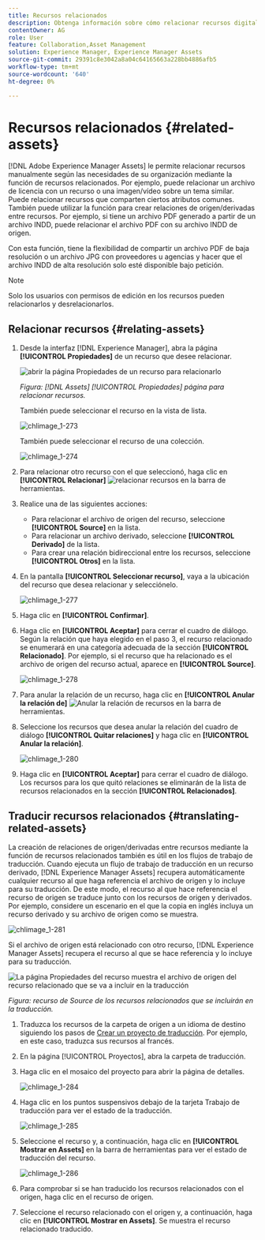 ```yaml
---
title: Recursos relacionados
description: Obtenga información sobre cómo relacionar recursos digitales que comparten algunos atributos comunes. Cree también relaciones derivadas del origen entre recursos digitales.
contentOwner: AG
role: User
feature: Collaboration,Asset Management
solution: Experience Manager, Experience Manager Assets
source-git-commit: 29391c8e3042a8a04c64165663a228bb4886afb5
workflow-type: tm+mt
source-wordcount: '640'
ht-degree: 0%

---
```


# Recursos relacionados {#related-assets}

[!DNL Adobe Experience Manager Assets] le permite relacionar recursos manualmente según las necesidades de su organización mediante la función de recursos relacionados. Por ejemplo, puede relacionar un archivo de licencia con un recurso o una imagen/vídeo sobre un tema similar. Puede relacionar recursos que comparten ciertos atributos comunes. También puede utilizar la función para crear relaciones de origen/derivadas entre recursos. Por ejemplo, si tiene un archivo PDF generado a partir de un archivo INDD, puede relacionar el archivo PDF con su archivo INDD de origen.

Con esta función, tiene la flexibilidad de compartir un archivo PDF de baja resolución o un archivo JPG con proveedores u agencias y hacer que el archivo INDD de alta resolución solo esté disponible bajo petición.

>[!NOTE]
>
>Solo los usuarios con permisos de edición en los recursos pueden relacionarlos y desrelacionarlos.

## Relacionar recursos {#relating-assets}

1. Desde la interfaz [!DNL Experience Manager], abra la página **[!UICONTROL Propiedades]** de un recurso que desee relacionar.

   ![abrir la página Propiedades de un recurso para relacionarlo](assets/asset-properties-relate-assets.png)

   *Figura: [!DNL Assets] [!UICONTROL Propiedades] página para relacionar recursos.*

   También puede seleccionar el recurso en la vista de lista.

   ![chlimage_1-273](assets/chlimage_1-273.png)

   También puede seleccionar el recurso de una colección.

   ![chlimage_1-274](assets/chlimage_1-274.png)

1. Para relacionar otro recurso con el que seleccionó, haga clic en **[!UICONTROL Relacionar]** ![relacionar recursos](assets/do-not-localize/link-relate.png) en la barra de herramientas.
1. Realice una de las siguientes acciones:

   * Para relacionar el archivo de origen del recurso, seleccione **[!UICONTROL Source]** en la lista.
   * Para relacionar un archivo derivado, seleccione **[!UICONTROL Derivado]** de la lista.
   * Para crear una relación bidireccional entre los recursos, seleccione **[!UICONTROL Otros]** en la lista.

1. En la pantalla **[!UICONTROL Seleccionar recurso]**, vaya a la ubicación del recurso que desea relacionar y selecciónelo.

   ![chlimage_1-277](assets/chlimage_1-277.png)

1. Haga clic en **[!UICONTROL Confirmar]**.
1. Haga clic en **[!UICONTROL Aceptar]** para cerrar el cuadro de diálogo. Según la relación que haya elegido en el paso 3, el recurso relacionado se enumerará en una categoría adecuada de la sección **[!UICONTROL Relacionado]**. Por ejemplo, si el recurso que ha relacionado es el archivo de origen del recurso actual, aparece en **[!UICONTROL Source]**.

   ![chlimage_1-278](assets/chlimage_1-278.png)

1. Para anular la relación de un recurso, haga clic en **[!UICONTROL Anular la relación de]** ![Anular la relación de recursos](assets/do-not-localize/link-unrelate-icon.png) en la barra de herramientas.

1. Seleccione los recursos que desea anular la relación del cuadro de diálogo **[!UICONTROL Quitar relaciones]** y haga clic en **[!UICONTROL Anular la relación]**.

   ![chlimage_1-280](assets/chlimage_1-280.png)

1. Haga clic en **[!UICONTROL Aceptar]** para cerrar el cuadro de diálogo. Los recursos para los que quitó relaciones se eliminarán de la lista de recursos relacionados en la sección **[!UICONTROL Relacionados]**.

## Traducir recursos relacionados {#translating-related-assets}

La creación de relaciones de origen/derivadas entre recursos mediante la función de recursos relacionados también es útil en los flujos de trabajo de traducción. Cuando ejecuta un flujo de trabajo de traducción en un recurso derivado, [!DNL Experience Manager Assets] recupera automáticamente cualquier recurso al que haga referencia el archivo de origen y lo incluye para su traducción. De este modo, el recurso al que hace referencia el recurso de origen se traduce junto con los recursos de origen y derivados. Por ejemplo, considere un escenario en el que la copia en inglés incluya un recurso derivado y su archivo de origen como se muestra.

![chlimage_1-281](assets/chlimage_1-281.png)

Si el archivo de origen está relacionado con otro recurso, [!DNL Experience Manager Assets] recupera el recurso al que se hace referencia y lo incluye para su traducción.

![La página Propiedades del recurso muestra el archivo de origen del recurso relacionado que se va a incluir en la traducción](assets/asset-properties-source-asset.png)

*Figura: recurso de Source de los recursos relacionados que se incluirán en la traducción.*

1. Traduzca los recursos de la carpeta de origen a un idioma de destino siguiendo los pasos de [Crear un proyecto de traducción](translation-projects.md#create-a-new-translation-project). Por ejemplo, en este caso, traduzca sus recursos al francés.

1. En la página [!UICONTROL Proyectos], abra la carpeta de traducción.

1. Haga clic en el mosaico del proyecto para abrir la página de detalles.

   ![chlimage_1-284](assets/chlimage_1-284.png)

1. Haga clic en los puntos suspensivos debajo de la tarjeta Trabajo de traducción para ver el estado de la traducción.

   ![chlimage_1-285](assets/chlimage_1-285.png)

1. Seleccione el recurso y, a continuación, haga clic en **[!UICONTROL Mostrar en Assets]** en la barra de herramientas para ver el estado de traducción del recurso.

   ![chlimage_1-286](assets/chlimage_1-286.png)

1. Para comprobar si se han traducido los recursos relacionados con el origen, haga clic en el recurso de origen.

1. Seleccione el recurso relacionado con el origen y, a continuación, haga clic en **[!UICONTROL Mostrar en Assets]**. Se muestra el recurso relacionado traducido.
